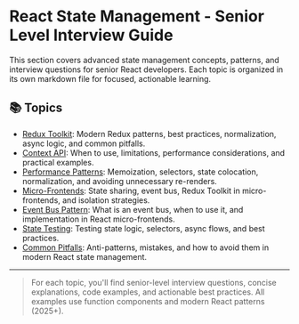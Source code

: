 # React State Management - Senior Level Interview Guide

This section covers advanced state management concepts, patterns, and interview questions for senior React developers. Each topic is organized in its own markdown file for focused, actionable learning.

## 📚 Topics

- [Redux Toolkit](./redux-toolkit.md): Modern Redux patterns, best practices, normalization, async logic, and common pitfalls.
- [Context API](./context-api.md): When to use, limitations, performance considerations, and practical examples.
- [Performance Patterns](./performance-patterns.md): Memoization, selectors, state colocation, normalization, and avoiding unnecessary re-renders.
- [Micro-Frontends](./micro-frontends.md): State sharing, event bus, Redux Toolkit in micro-frontends, and isolation strategies.
- [Event Bus Pattern](./event-bus-pattern.md): What is an event bus, when to use it, and implementation in React micro-frontends.
- [State Testing](./state-testing.md): Testing state logic, selectors, async flows, and best practices.
- [Common Pitfalls](./common-pitfalls.md): Anti-patterns, mistakes, and how to avoid them in modern React state management.

---

> For each topic, you'll find senior-level interview questions, concise explanations, code examples, and actionable best practices. All examples use function components and modern React patterns (2025+). 